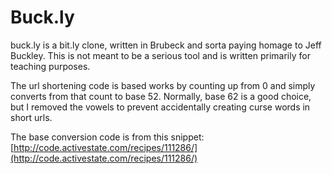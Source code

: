 # Buck.ly

buck.ly is a bit.ly clone, written in Brubeck and sorta paying homage to Jeff
Buckley.  This is not meant to be a serious tool and is written primarily for teaching
purposes.

The url shortening code is based works by counting up from 0 and simply
converts from that count to base 52.  Normally, base 62 is a good choice, but
I removed the vowels to prevent accidentally creating curse words in short urls.

The base conversion code is from this snippet: 
[http://code.activestate.com/recipes/111286/](http://code.activestate.com/recipes/111286/)
